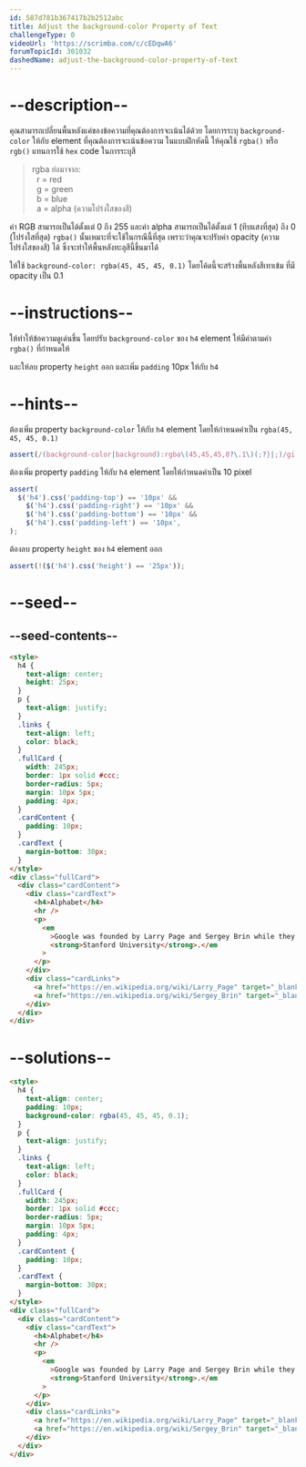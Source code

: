 ```yaml
---
id: 587d781b367417b2b2512abc
title: Adjust the background-color Property of Text
challengeType: 0
videoUrl: 'https://scrimba.com/c/cEDqwA6'
forumTopicId: 301032
dashedName: adjust-the-background-color-property-of-text
---
```


# --description--

คุณสามารถเปลี่ยนพื้นหลังแค่ของข้อความที่คุณต้องการจะเน้นได้ด้วย โดยการระบุ `background-color` ให้กับ element ที่คุณต้องการจะเน้นข้อความ
ในแบบฝึกหัดนี้ ให้คุณใช้ `rgba()` หรือ `rgb()` แทนการใช้ `hex` code ในการระบุสี

<blockquote>rgba ย่อมาจาก:<br>  r = red<br>  g = green<br>  b = blue<br>  a = alpha (ความโปร่งใสของสี)</blockquote>

ค่า RGB สามารถเป็นได้ตั้งแต่ 0 ถึง 255 และค่า alpha สามารถเป็นได้ตั้งแต่ 1 (ทึบแสงที่สุด) ถึง 0 (โปร่งใสที่สุด)
`rgba()` นั้นเหมาะที่จะใช้ในกรณีนี้ที่สุด เพราะว่าคุณจะปรับค่า opacity (ความโปร่งใสของสี) ได้
ซึ่งจะทำให้พื้นหลังทะลุสีนี้ขึ้นมาได้

ให้ใช้ `background-color: rgba(45, 45, 45, 0.1)` โดยโค้ดนี้จะสร้างพื้นหลังสีเทาเข้ม ที่มี opacity เป็น 0.1

# --instructions--

ให้ทำให้ข้อความดูเด่นขึ้น โดยปรับ `background-color` ของ `h4` element ให้มีค่าตามค่า `rgba()` ที่กำหนดให้

และให้ลบ property `height` ออก และเพิ่ม `padding` 10px ให้กับ `h4`

# --hints--

ต้องเพิ่ม property `background-color` ให้กับ `h4` element โดยให้กำหนดค่าเป็น `rgba(45, 45, 45, 0.1)`

```js
assert(/(background-color|background):rgba\(45,45,45,0?\.1\)(;?}|;)/gi.test(code.replace(/\s/g, '')));
```

ต้องเพิ่ม property `padding` ให้กับ `h4` element โดยให้กำหนดค่าเป็น 10 pixel

```js
assert(
  $('h4').css('padding-top') == '10px' &&
    $('h4').css('padding-right') == '10px' &&
    $('h4').css('padding-bottom') == '10px' &&
    $('h4').css('padding-left') == '10px',
);
```

ต้องลบ property `height` ของ `h4` element ออก

```js
assert(!($('h4').css('height') == '25px'));
```

# --seed--

## --seed-contents--

```html
<style>
  h4 {
    text-align: center;
    height: 25px;
  }
  p {
    text-align: justify;
  }
  .links {
    text-align: left;
    color: black;
  }
  .fullCard {
    width: 245px;
    border: 1px solid #ccc;
    border-radius: 5px;
    margin: 10px 5px;
    padding: 4px;
  }
  .cardContent {
    padding: 10px;
  }
  .cardText {
    margin-bottom: 30px;
  }
</style>
<div class="fullCard">
  <div class="cardContent">
    <div class="cardText">
      <h4>Alphabet</h4>
      <hr />
      <p>
        <em
          >Google was founded by Larry Page and Sergey Brin while they were <u>Ph.D. students</u> at
          <strong>Stanford University</strong>.</em
        >
      </p>
    </div>
    <div class="cardLinks">
      <a href="https://en.wikipedia.org/wiki/Larry_Page" target="_blank" class="links">Larry Page</a><br /><br />
      <a href="https://en.wikipedia.org/wiki/Sergey_Brin" target="_blank" class="links">Sergey Brin</a>
    </div>
  </div>
</div>
```

# --solutions--

```html
<style>
  h4 {
    text-align: center;
    padding: 10px;
    background-color: rgba(45, 45, 45, 0.1);
  }
  p {
    text-align: justify;
  }
  .links {
    text-align: left;
    color: black;
  }
  .fullCard {
    width: 245px;
    border: 1px solid #ccc;
    border-radius: 5px;
    margin: 10px 5px;
    padding: 4px;
  }
  .cardContent {
    padding: 10px;
  }
  .cardText {
    margin-bottom: 30px;
  }
</style>
<div class="fullCard">
  <div class="cardContent">
    <div class="cardText">
      <h4>Alphabet</h4>
      <hr />
      <p>
        <em
          >Google was founded by Larry Page and Sergey Brin while they were <u>Ph.D. students</u> at
          <strong>Stanford University</strong>.</em
        >
      </p>
    </div>
    <div class="cardLinks">
      <a href="https://en.wikipedia.org/wiki/Larry_Page" target="_blank" class="links">Larry Page</a><br /><br />
      <a href="https://en.wikipedia.org/wiki/Sergey_Brin" target="_blank" class="links">Sergey Brin</a>
    </div>
  </div>
</div>
```
